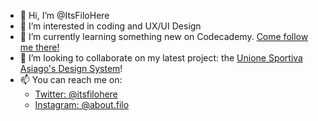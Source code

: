 - 👋 Hi, I’m @ItsFiloHere
- 👀 I’m interested in coding and UX/UI Design
- 🌱 I’m currently learning something new on Codecademy. [Come follow me there!](https://www.codecademy.com/profiles/ItsFiloHere)
- 💞️ I’m looking to collaborate on my latest project: the [Unione Sportiva Asiago's Design System](https://github.com/Unione-Sportiva-Asiago)!
- 📫 You can reach me on:
  - [Twitter: @itsfilohere](https://twitter.com/itsfilohere)
  - [Instagram: @about.filo](https://instagram.com/about.filo)
<!---
ItsFiloHere/ItsFiloHere is a ✨ special ✨ repository because its `README.md` (this file) appears on your GitHub profile.
You can click the Preview link to take a look at your changes.
--->
